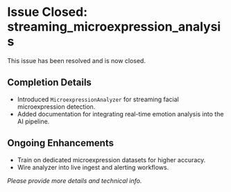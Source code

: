 # Issue Closed: streaming_microexpression_analysis

This issue has been resolved and is now closed.

## Completion Details
- Introduced `MicroexpressionAnalyzer` for streaming facial microexpression detection.
- Added documentation for integrating real-time emotion analysis into the AI pipeline.

## Ongoing Enhancements
- Train on dedicated microexpression datasets for higher accuracy.
- Wire analyzer into live ingest and alerting workflows.

*Please provide more details and technical info.*
